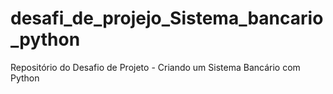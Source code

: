 # desafi_de_projejo_Sistema_bancario_python
Repositório do Desafio de Projeto - Criando um Sistema Bancário com Python
